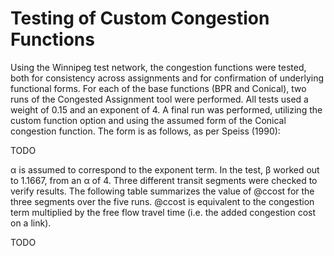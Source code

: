 # Testing of Custom Congestion Functions

Using the Winnipeg test network, the congestion functions were tested, both for consistency across assignments and for confirmation of underlying functional forms. For each of the base functions (BPR and Conical), two runs of the Congested Assignment tool were performed. All tests used a weight of 0.15 and an exponent of 4. A final run was performed, utilizing the custom function option and using the assumed form of the Conical congestion function. The form is as follows, as per Speiss (1990):

TODO

α is assumed to correspond to the exponent term. In the test, β worked out to 1.1667, from an α of 4.
Three different transit segments were checked to verify results. The following table summarizes the value of @ccost for the three segments over the five runs. @ccost is equivalent to the congestion term multiplied by the free flow travel time (i.e. the added congestion cost on a link). 


TODO